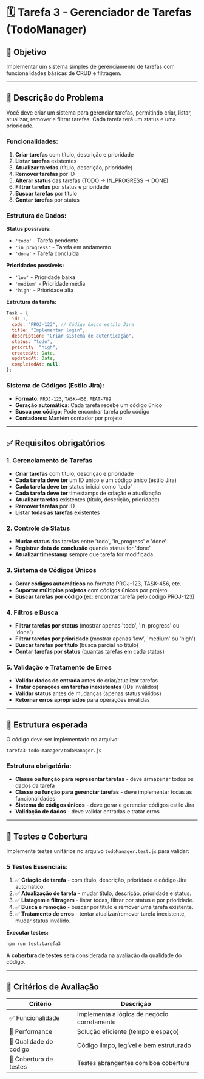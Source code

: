 # 🗓️ Tarefa 3 - Gerenciador de Tarefas (TodoManager)

## 🎯 Objetivo

Implementar um sistema simples de gerenciamento de tarefas com funcionalidades básicas de CRUD e filtragem.

---

## 📝 Descrição do Problema

Você deve criar um sistema para gerenciar tarefas, permitindo criar, listar, atualizar, remover e filtrar tarefas. Cada tarefa terá um status e uma prioridade.

### **Funcionalidades:**

1.  **Criar tarefas** com título, descrição e prioridade
2.  **Listar tarefas** existentes
3.  **Atualizar tarefas** (título, descrição, prioridade)
4.  **Remover tarefas** por ID
5.  **Alterar status** das tarefas (TODO → IN_PROGRESS → DONE)
6.  **Filtrar tarefas** por status e prioridade
7.  **Buscar tarefas** por título
8.  **Contar tarefas** por status

### **Estrutura de Dados:**

**Status possíveis:**

- `'todo'` - Tarefa pendente
- `'in_progress'` - Tarefa em andamento
- `'done'` - Tarefa concluída

**Prioridades possíveis:**

- `'low'` - Prioridade baixa
- `'medium'` - Prioridade média
- `'high'` - Prioridade alta

**Estrutura da tarefa:**

```javascript
Task = {
  id: 1,
  code: "PROJ-123", // Código único estilo Jira
  title: "Implementar login",
  description: "Criar sistema de autenticação",
  status: "todo",
  priority: "high",
  createdAt: Date,
  updatedAt: Date,
  completedAt: null,
};
```

### **Sistema de Códigos (Estilo Jira):**

- **Formato**: `PROJ-123`, `TASK-456`, `FEAT-789`
- **Geração automática**: Cada tarefa recebe um código único
- **Busca por código**: Pode encontrar tarefa pelo código
- **Contadores**: Mantém contador por projeto

---

## ✅ Requisitos obrigatórios

### 1. **Gerenciamento de Tarefas**

- **Criar tarefas** com título, descrição e prioridade
- **Cada tarefa deve ter** um ID único e um código único (estilo Jira)
- **Cada tarefa deve ter** status inicial como 'todo'
- **Cada tarefa deve ter** timestamps de criação e atualização
- **Atualizar tarefas** existentes (título, descrição, prioridade)
- **Remover tarefas** por ID
- **Listar todas as tarefas** existentes

### 2. **Controle de Status**

- **Mudar status** das tarefas entre 'todo', 'in_progress' e 'done'
- **Registrar data de conclusão** quando status for 'done'
- **Atualizar timestamp** sempre que tarefa for modificada

### 3. **Sistema de Códigos Únicos**

- **Gerar códigos automáticos** no formato PROJ-123, TASK-456, etc.
- **Suportar múltiplos projetos** com códigos únicos por projeto
- **Buscar tarefas por código** (ex: encontrar tarefa pelo código PROJ-123)

### 4. **Filtros e Busca**

- **Filtrar tarefas por status** (mostrar apenas 'todo', 'in_progress' ou 'done')
- **Filtrar tarefas por prioridade** (mostrar apenas 'low', 'medium' ou 'high')
- **Buscar tarefas por título** (busca parcial no título)
- **Contar tarefas por status** (quantas tarefas em cada status)

### 5. **Validação e Tratamento de Erros**

- **Validar dados de entrada** antes de criar/atualizar tarefas
- **Tratar operações em tarefas inexistentes** (IDs inválidos)
- **Validar status** antes de mudanças (apenas status válidos)
- **Retornar erros apropriados** para operações inválidas

---

## 🧩 Estrutura esperada

O código deve ser implementado no arquivo:

```
tarefa3-todo-manager/todoManager.js
```

### **Estrutura obrigatória:**

- **Classe ou função para representar tarefas** - deve armazenar todos os dados da tarefa
- **Classe ou função para gerenciar tarefas** - deve implementar todas as funcionalidades
- **Sistema de códigos únicos** - deve gerar e gerenciar códigos estilo Jira
- **Validação de dados** - deve validar entradas e tratar erros

---

## 🧪 Testes e Cobertura

Implemente testes unitários no arquivo `todoManager.test.js` para validar:

### **5 Testes Essenciais:**

1.  ✅ **Criação de tarefa** - com título, descrição, prioridade e código Jira automático.
2.  ✅ **Atualização de tarefa** - mudar título, descrição, prioridade e status.
3.  ✅ **Listagem e filtragem** - listar todas, filtrar por status e por prioridade.
4.  ✅ **Busca e remoção** - buscar por título e remover uma tarefa existente.
5.  ✅ **Tratamento de erros** - tentar atualizar/remover tarefa inexistente, mudar status inválido.

**Executar testes:**

```bash
npm run test:tarefa3
```

A **cobertura de testes** será considerada na avaliação da qualidade do código.

---

## 🧠 Critérios de Avaliação

| Critério               | Descrição                                   |
| ---------------------- | ------------------------------------------- |
| ✅ Funcionalidade      | Implementa a lógica de negócio corretamente |
| 🚀 Performance         | Solução eficiente (tempo e espaço)          |
| 🧹 Qualidade do código | Código limpo, legível e bem estruturado     |
| 🧪 Cobertura de testes | Testes abrangentes com boa cobertura        |

```

```
